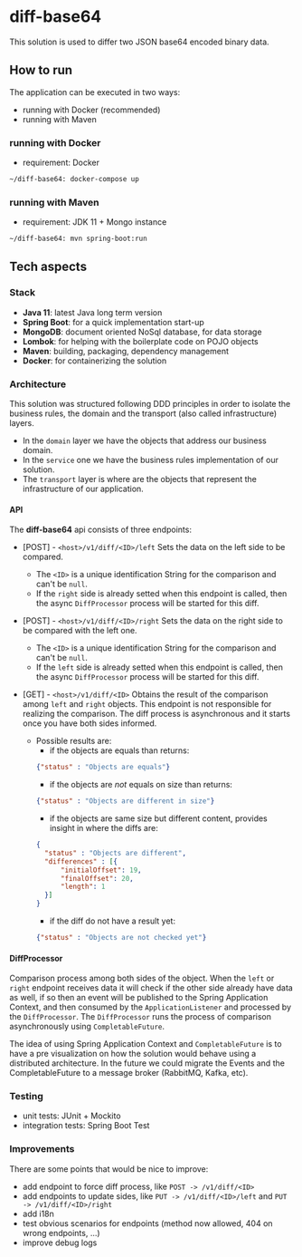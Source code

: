 # diff-base64
This solution is used to differ two JSON base64 encoded binary data.

## How to run
The application can be executed in two ways:
- running with Docker (recommended) 
- running with Maven

### running with Docker
- requirement: Docker
```sh
~/diff-base64: docker-compose up
```

### running with Maven
- requirement: JDK 11 + Mongo instance
```sh
~/diff-base64: mvn spring-boot:run
```

## Tech aspects

### Stack
- **Java 11**: latest Java long term version
- **Spring Boot**: for a quick implementation start-up
- **MongoDB**: document oriented NoSql database, for data storage
- **Lombok**: for helping with the boilerplate code on POJO objects
- **Maven**: building, packaging, dependency management
- **Docker**: for containerizing the solution

### Architecture
This solution was structured following DDD principles in order to isolate the business rules, the domain and the transport 
(also called infrastructure) layers.

- In the `domain` layer we have the objects that address our business domain.
- In the `service` one we have the business rules implementation of our solution.
- The `transport` layer is where are the objects that represent the infrastructure of our application.

#### API
The **diff-base64** api consists of three endpoints:
- [POST] - `<host>/v1/diff/<ID>/left`
Sets the data on the left side to be compared.
  - The `<ID>` is a unique identification String for the comparison and can't be `null`.
  - If the `right` side is already setted when this endpoint is called, then the async `DiffProcessor` process will be started for this diff.

- [POST] - `<host>/v1/diff/<ID>/right`
Sets the data on the right side to be compared with the left one.
  - The `<ID>` is a unique identification String for the comparison and can't be `null`.
  - If the `left` side is already setted when this endpoint is called, then the async `DiffProcessor` process will be started for this diff.
  
- [GET] - `<host>/v1/diff/<ID>`
Obtains the result of the comparison among `left` and `right` objects.
This endpoint is not responsible for realizing the comparison. The diff process is asynchronous and it starts once you have both sides informed.
  - Possible results are:
    - if the objects are equals than returns:
    ```json
    {"status" : "Objects are equals"}
    ```
    - if the objects are *not* equals on size than returns:
    ```json
    {"status" : "Objects are different in size"}
    ```
    - if the objects are same size but different content, provides insight in where the diffs are:
    ```json
    {
      "status" : "Objects are different",
      "differences" : [{
          "initialOffset": 19,
          "finalOffset": 20,
          "length": 1
      }]
    }
    ```
    - if the diff do not have a result yet:
    ```json
    {"status" : "Objects are not checked yet"}
    ```

#### DiffProcessor
Comparison process among both sides of the object.
When the `left` or `right` endpoint receives data it will check if the other side already have data as well, if so then 
an event will be published to the Spring Application Context, and then consumed by the `ApplicationListener`
and processed by the `DiffProcessor`.
The `DiffProcessor` runs the process of comparison asynchronously using `CompletableFuture`.

The idea of using Spring Application Context and `CompletableFuture` is to have a pre visualization on how the 
solution would behave using a distributed architecture. In the future we could migrate
the Events and the CompletableFuture to a message broker (RabbitMQ, Kafka, etc).

### Testing
- unit tests: JUnit + Mockito
- integration tests: Spring Boot Test

### Improvements
There are some points that would be nice to improve:
- add endpoint to force diff process, like `POST -> /v1/diff/<ID>`
- add endpoints to update sides, like `PUT -> /v1/diff/<ID>/left` and `PUT -> /v1/diff/<ID>/right`
- add i18n
- test obvious scenarios for endpoints (method now allowed, 404 on wrong endpoints, ...)
- improve debug logs
